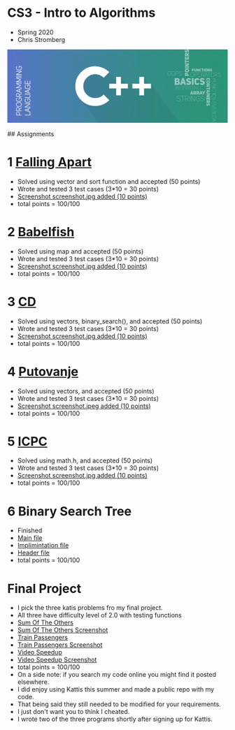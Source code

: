 # CS3 - Intro to Algorithms
- Spring 2020
- Chris Stromberg

<p align="center">
<img src="readme.png"><br/>
</p>
## Assignments

# 1 [Falling Apart](FallingApart/fallingApart.cpp)
- Solved using vector and sort function and accepted (50 points)
- Wrote and tested 3 test cases (3*10 = 30 points)
- [Screenshot screenshot.jpg added (10 points)](FallingApart/Screenshot.jpg)
- total points = 100/100

# 2 [Babelfish](Babelfish/Babelfish.cpp)
- Solved using map and accepted (50 points)
- Wrote and tested 3 test cases (3*10 = 30 points)
- [Screenshot screenshot.jpg added (10 points)](Babelfish/screenshot.jpg)
- total points = 100/100

# 3 [CD](CD/main.cpp)
- Solved using vectors, binary_search(), and accepted (50 points)
- Wrote and tested 3 test cases (3*10 = 30 points)
- [Screenshot screenshot.jpg added (10 points)](CD/screenshot.jpg)
- total points = 100/100

# 4 [Putovanje](Putovanje/putovanje.cpp)
- Solved using vectors, and accepted (50 points)
- Wrote and tested 3 test cases (3*10 = 30 points)
- [Screenshot screenshot.jpeg added (10 points)](Putocanje/sceenshot.jpeg)
- total points = 100/100

# 5 [ICPC](ICPC/icpc.cpp)
- Solved using math.h, and accepted (50 points)
- Wrote and tested 3 test cases (3*10 = 30 points)
- [Screenshot screenshot.jpg added (10 points)](ICPC/screenshot.jpg)
- total points = 100/100

# 6 Binary Search Tree
- Finished 
- [Main file](BST/main.cpp)
- [Implimintation file](BST/bst.cpp)
- [Header file](BST/bst.h)
- total points = 100/100

# Final Project
- I pick the three katis problems fro my final project.
- All three have difficulty level of 2.0 with testing functions
- [Sum Of The Others](FinalProject/SumOfTheOthers/sum.cpp)
- [Sum Of The Others Screenshot](FinalProject/SumOfTheOthers/screenshot.jpeg)
- [Train Passengers](FinalProject/TrainPassengers/train.cpp)
- [Train Passengers Screenshot](FinalProject/TrainPassengers/screenshot.jpeg)
- [Video Speedup](FinalProject/VideoSpeedup/vid.cpp)
- [Video Speedup Screenshot](FinalProject/VideoSpeedup/screenshot.jpeg)
- total points = 100/100
- On a side note: if you search my code online you might find it posted elsewhere.
- I did enjoy using Kattis this summer and made a public repo with my code.
- That being said they still needed to be modified for your requirements.
- I just don't want you to think I cheated.
- I wrote two of the three programs shortly after signing up for Kattis.